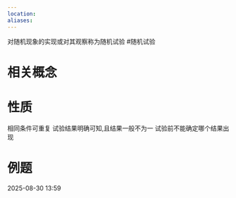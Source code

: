 ```yaml
---
location:
aliases:
---
```

对随机现象的实现或对其观察称为随机试验 #随机试验
# 相关概念

# 性质
相同条件可重复
试验结果明确可知,且结果一般不为一
试验前不能确定哪个结果出现
# 例题

2025-08-30 13:59



